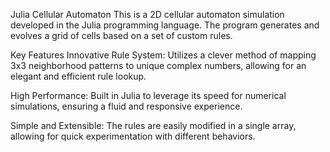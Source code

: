Julia Cellular Automaton
This is a 2D cellular automaton simulation developed in the Julia programming language. The program generates and evolves a grid of cells based on a set of custom rules.

Key Features
Innovative Rule System: Utilizes a clever method of mapping 3x3 neighborhood patterns to unique complex numbers, allowing for an elegant and efficient rule lookup.

High Performance: Built in Julia to leverage its speed for numerical simulations, ensuring a fluid and responsive experience.

Simple and Extensible: The rules are easily modified in a single array, allowing for quick experimentation with different behaviors.
